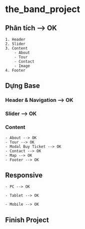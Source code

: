 # the_band_project

## Phân tích --> OK

    1. Header
    2. Slider
    3. Content
        - About
        - Tour
        - Contact
        - Image
    4. Footer

## Dựng Base

### Header & Navigation --> OK

### Slider --> OK

### Content

    - About --> OK
    - Tour --> OK
    - Modal Buy Ticket --> OK
    - Contact --> OK
    - Map --> OK
    - Footer --> OK

## Responsive

    - PC --> OK

    - Tablet --> OK

    - Mobile --> OK

## Finish Project
